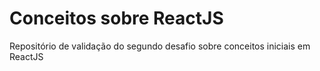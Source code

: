 # Conceitos sobre ReactJS

Repositório de validação do segundo desafio sobre conceitos iniciais em ReactJS

